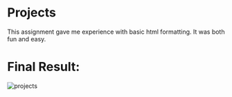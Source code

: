 # Projects
This assignment gave me experience with basic html formatting. It was both fun and easy. 

# Final Result: 
![projects](https://user-images.githubusercontent.com/35229155/61072582-726c5600-a3c8-11e9-8b4c-1efbb967614f.png)
